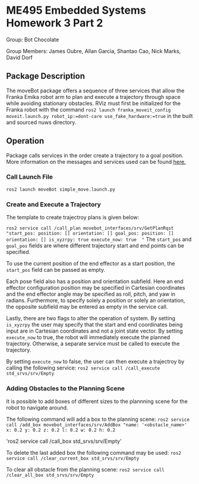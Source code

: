 # ME495 Embedded Systems Homework 3 Part 2
Group: Bot Chocolate

Group Members: James Oubre, Allan Garcia, Shantao Cao, Nick Marks, David Dorf

## Package Description
The moveBot package offers a sequence of three services that allow the Franka Emika robot arm to
plan and execute a trajectory through space while avoiding stationary obstacles. RViz must first be
initialized for the Franka robot with the command `ros2 launch franka_moveit_config moveit.launch.py robot_ip:=dont-care use_fake_hardware:=true` in the built and sourced nuws directory.

## Operation
Package calls services in the order create a trajectory to a goal position. More information on the messages and services used can be found [here.](#interface-package-description) 

### Call Launch File
`ros2 launch moveBot simple_move.launch.py`

### Create and Execute a Trajectory
The template to create trajectroy plans is given below:

`
    ros2 service call /call_plan movebot_interfaces/srv/GetPlanRqst 
    "start_pos:
    position: []
    orientation: []
    goal_pos:
    position: []
    orientation: []
    is_xyzrpy: true
    execute_now: true 
    "
`
The `start_pos` and `goal_pos` fields are where different trajectory start and end points can be 
specified. 

To use the current position of the end effector as a start position, the `start_pos` field can
be passed as empty.

Each pose field also has a position and orientation subfield. Here an end effector configuration
position may be specified in Cartesian coordinates and the end effector angle may be specified
as roll, pitch, and yaw in radians. Furthermore, to specify solely a position or solely an 
orientation, the opposite subfield may be entered as empty in the service call.

Lastly, there are two flags to alter the operation of system. By setting `is_xyzrpy` the user may
specify that the start and end coordinates being input are in Cartesian coordinates and not a
joint state vector. By setting `execute_now` to true, the robot will immediately execute the planned
trajectory. Otherwise, a separate service must be called to execute the trajectory.

By setting `execute_now` to false, the user can then execute a trajectroy by calling the following
service:
`ros2 service call /call_execute std_srvs/srv/Empty`

### Adding Obstacles to the Planning Scene
It is possible to add boxes of different sizes to the plannning scene for the robot to navigate 
around.

The following command will add a box to the planning scene:
`
        ros2 service call /add_box movebot_interfaces/srv/AddBox "name: '<obstacle_name>'
        x: 0.2
        y: 0.2
        z: 0.2
        l: 0.2
        w: 0.2
        h: 0.2
`

'ros2 service call /call_box std_srvs/srv/Empty'

To delete the last added box the following command may be used:
`ros2 service call /clear_current_box std_srvs/srv/Empty `

To clear all obstacle from the planning scene:
`ros2 service call /clear_all_box std_srvs/srv/Empty`